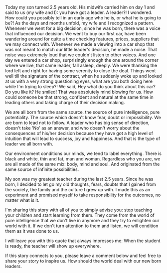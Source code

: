 Today my son turned 2.5 years old. His midwife carried him on day 1 and said to us (my wife and I): you have got a leader.
A leader?! I wondered. How could you possibly tell in an early age who he is, or what he is going to be?!
As the days and months unfold, my wife and I recognized a pattern.
Whenever we went for a big decision, since he was born, there was a voice that influenced our decision.
We went to buy our first car, have been wandering around for quite a time checking features, prices, suppliers that we may connect with.
Whenever we made a viewing into a car shop that was not meant to match our little leader's decision, he made a noise.
That noise was extremely loud that we couldn't listen to other voices.
And one day we entered a car shop, surprisingly enough the one around the corner where we live, that same leader, fall asleep, deeply. We were thanking the lord left and right for having some serenity to close the deal. Things went well till the signature of the contract, when he suddenly woke up and looked at us with a very strong questioning eyes, what are you both doing here while I'm trying to sleep?! We said, Hey what do you think about this car? Do you like it? He smiled! That was absolutely mind blowing for us. How could someone be that strong, confident and natural at the same time in leading others and taking charge of their decision making.

We are all born from the same source, the source of pure intelligence, pure potentiality.
The source which doesn't know fear, doubt or impossibility. We are born to lead not to follow.
A leader who has big sense of direction, doesn't take 'No' as an answer, and who doesn't worry about the consequences of his/her decision because they have got a high level of intuition that will lead to success, joy and happiness. And that is the type of leader we all born with.

Our environment conditions our minds, we tend to label everything. There is black and white, thin and fat, man and woman. Regardless who you are, we are all made of the same mix: body, mind and soul. And originated from the same source of infinite possibilities.

My son was my greatest teacher during the last 2.5 years. Since he was born, I decided to let go my old thoughts, fears, doubts that I gained from the society, the family and the culture I grew up with. I made this as an experiment and promised myself to take responsibility for the outcomes, no matter what is it.

I'm sharing this story with all of you to simply advise you: stop teaching your children and start learning from them. They come from the world of pure intelligence that we don't live in anymore and they try to enlighten our world with it. If we don't turn attention to them and listen, we will condition them as it was done to us.

I will leave you with this quote that always impresses me: When the student is ready, the teacher will show up everywhere.

If this story connects to you, please leave a comment below and feel free to share your story to inspire us. How should the world deal with our new born leaders.
